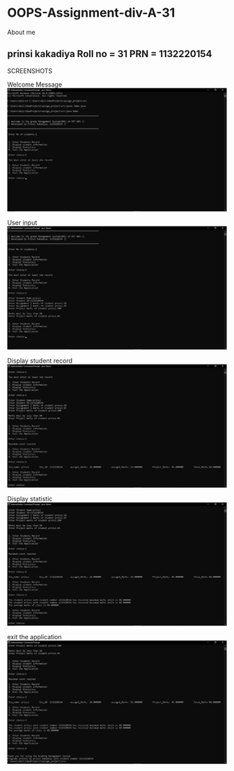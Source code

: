 # OOPS-Assignment-div-A-31

About me 

prinsi kakadiya
Roll no = 31
PRN = 1132220154
------------------
SCREENSHOTS

Welcome Message
![](1.png)

User input
![](2.png)

Display student record
![](3.png)

Display statistic
![](4.png)

exit the application
![](5.png)



